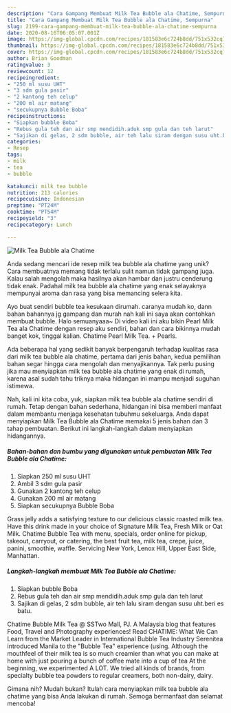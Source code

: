 ```yaml
---
description: "Cara Gampang Membuat Milk Tea Bubble ala Chatime, Sempurna"
title: "Cara Gampang Membuat Milk Tea Bubble ala Chatime, Sempurna"
slug: 2199-cara-gampang-membuat-milk-tea-bubble-ala-chatime-sempurna
date: 2020-08-16T06:05:07.001Z
image: https://img-global.cpcdn.com/recipes/181583e6c724b8dd/751x532cq70/milk-tea-bubble-ala-chatime-foto-resep-utama.jpg
thumbnail: https://img-global.cpcdn.com/recipes/181583e6c724b8dd/751x532cq70/milk-tea-bubble-ala-chatime-foto-resep-utama.jpg
cover: https://img-global.cpcdn.com/recipes/181583e6c724b8dd/751x532cq70/milk-tea-bubble-ala-chatime-foto-resep-utama.jpg
author: Brian Goodman
ratingvalue: 3
reviewcount: 12
recipeingredient:
- "250 ml susu UHT"
- "3 sdm gula pasir"
- "2 kantong teh celup"
- "200 ml air matang"
- "secukupnya Bubble Boba"
recipeinstructions:
- "Siapkan bubble Boba"
- "Rebus gula teh dan air smp mendidih.aduk smp gula dan teh larut"
- "Sajikan di gelas, 2 sdm bubble, air teh lalu siram dengan susu uht.beri es batu."
categories:
- Resep
tags:
- milk
- tea
- bubble

katakunci: milk tea bubble 
nutrition: 213 calories
recipecuisine: Indonesian
preptime: "PT24M"
cooktime: "PT54M"
recipeyield: "3"
recipecategory: Lunch

---
```



![Milk Tea Bubble ala Chatime](https://img-global.cpcdn.com/recipes/181583e6c724b8dd/751x532cq70/milk-tea-bubble-ala-chatime-foto-resep-utama.jpg)

Anda sedang mencari ide resep milk tea bubble ala chatime yang unik? Cara membuatnya memang tidak terlalu sulit namun tidak gampang juga. Kalau salah mengolah maka hasilnya akan hambar dan justru cenderung tidak enak. Padahal milk tea bubble ala chatime yang enak selayaknya mempunyai aroma dan rasa yang bisa memancing selera kita.

Ayo buat sendiri bubble tea kesukaan dirumah. caranya mudah ko, dann bahan bahannya jg gampang dan murah nah kali ini saya akan contohkan membuat bubble. Halo semuanyaaa~ Di video kali ini aku bikin Pearl Milk Tea ala Chatime dengan resep aku sendiri, bahan dan cara bikinnya mudah banget kok, tinggal kalian. Chatime Pearl Milk Tea. + Pearls.

Ada beberapa hal yang sedikit banyak berpengaruh terhadap kualitas rasa dari milk tea bubble ala chatime, pertama dari jenis bahan, kedua pemilihan bahan segar hingga cara mengolah dan menyajikannya. Tak perlu pusing jika mau menyiapkan milk tea bubble ala chatime yang enak di rumah, karena asal sudah tahu triknya maka hidangan ini mampu menjadi suguhan istimewa.


Nah, kali ini kita coba, yuk, siapkan milk tea bubble ala chatime sendiri di rumah. Tetap dengan bahan sederhana, hidangan ini bisa memberi manfaat dalam membantu menjaga kesehatan tubuhmu sekeluarga. Anda dapat menyiapkan Milk Tea Bubble ala Chatime memakai 5 jenis bahan dan 3 tahap pembuatan. Berikut ini langkah-langkah dalam menyiapkan hidangannya.

<!--inarticleads1-->

##### Bahan-bahan dan bumbu yang digunakan untuk pembuatan Milk Tea Bubble ala Chatime:

1. Siapkan 250 ml susu UHT
1. Ambil 3 sdm gula pasir
1. Gunakan 2 kantong teh celup
1. Gunakan 200 ml air matang
1. Siapkan secukupnya Bubble Boba


Grass jelly adds a satisfying texture to our delicious classic roasted milk tea. Have this drink made in your choice of Signature Milk Tea, Fresh Milk or Oat Milk. Chatime Bubble Tea with menu, specials, order online for pickup, takeout, carryout, or catering, the best fruit tea, milk tea, crepe, juice, panini, smoothie, waffle. Servicing New York, Lenox Hill, Upper East Side, Manhattan. 

<!--inarticleads2-->

##### Langkah-langkah membuat Milk Tea Bubble ala Chatime:

1. Siapkan bubble Boba
1. Rebus gula teh dan air smp mendidih.aduk smp gula dan teh larut
1. Sajikan di gelas, 2 sdm bubble, air teh lalu siram dengan susu uht.beri es batu.


Chatime Bubble Milk Tea @ SSTwo Mall, PJ. A Malaysia blog that features Food, Travel and Photography experiences! Read CHATIME: What We Can Learn from the Market Leader in International Bubble Tea Industry Serenitea introduced Manila to the &#34;Bubble Tea&#34; experience (using. Although the mouthfeel of their milk tea is so much creamier than what you can make at home with just pouring a bunch of coffee mate into a cup of tea At the beginning, we experimented A LOT. We tried all kinds of brands, from specialty bubble tea powders to regular creamers, both non-dairy, dairy. 

Gimana nih? Mudah bukan? Itulah cara menyiapkan milk tea bubble ala chatime yang bisa Anda lakukan di rumah. Semoga bermanfaat dan selamat mencoba!
